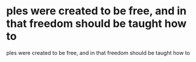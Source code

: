 # ples were created to be free, and in that freedom should be taught how to

ples were created to be free, and in that freedom should be taught how to